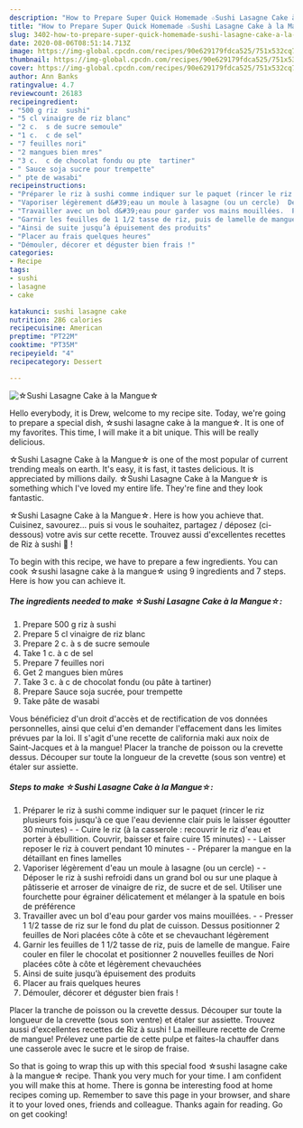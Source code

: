 ```yaml
---
description: "How to Prepare Super Quick Homemade ☆Sushi Lasagne Cake à la Mangue☆"
title: "How to Prepare Super Quick Homemade ☆Sushi Lasagne Cake à la Mangue☆"
slug: 3402-how-to-prepare-super-quick-homemade-sushi-lasagne-cake-a-la-mangue
date: 2020-08-06T08:51:14.713Z
image: https://img-global.cpcdn.com/recipes/90e629179fdca525/751x532cq70/☆sushi-lasagne-cake-a-la-mangue☆-photo-principale-de-la-recette.jpg
thumbnail: https://img-global.cpcdn.com/recipes/90e629179fdca525/751x532cq70/☆sushi-lasagne-cake-a-la-mangue☆-photo-principale-de-la-recette.jpg
cover: https://img-global.cpcdn.com/recipes/90e629179fdca525/751x532cq70/☆sushi-lasagne-cake-a-la-mangue☆-photo-principale-de-la-recette.jpg
author: Ann Banks
ratingvalue: 4.7
reviewcount: 26183
recipeingredient:
- "500 g riz  sushi"
- "5 cl vinaigre de riz blanc"
- "2 c.  s de sucre semoule"
- "1 c.  c de sel"
- "7 feuilles nori"
- "2 mangues bien mres"
- "3 c.  c de chocolat fondu ou pte  tartiner"
- " Sauce soja sucre pour trempette"
- " pte de wasabi"
recipeinstructions:
- "Préparer le riz à sushi comme indiquer sur le paquet (rincer le riz plusieurs fois jusqu&#39;à ce que l&#39;eau devienne clair puis le laisser égoutter 30 minutes)   Cuire le riz (à la casserole : recouvrir le riz d&#39;eau et porter à ébullition. Couvrir, baisser et faire cuire 15 minutes)  Laisser reposer le riz à couvert pendant 10 minutes  Préparer la mangue en la détaillant en fines lamelles"
- "Vaporiser légèrement d&#39;eau un moule à lasagne (ou un cercle)  Déposer le riz à sushi refroidi dans un grand bol ou sur une plaque à pâtisserie et arroser de vinaigre de riz, de sucre et de sel. Utiliser une fourchette pour égrainer délicatement et mélanger à la spatule en bois de préférence"
- "Travailler avec un bol d&#39;eau pour garder vos mains mouillées.  Presser 1 1/2 tasse de riz sur le fond du plat de cuisson. Dessus positionner 2 feuilles de Nori placées côte à côte et se chevauchant légèrement"
- "Garnir les feuilles de 1 1/2 tasse de riz, puis de lamelle de mangue. Faire couler en filer le chocolat et positionner 2 nouvelles feuilles de Nori placées côte à côte et légèrement chevauchées"
- "Ainsi de suite jusqu’à épuisement des produits"
- "Placer au frais quelques heures"
- "Démouler, décorer et déguster bien frais !"
categories:
- Recipe
tags:
- sushi
- lasagne
- cake

katakunci: sushi lasagne cake 
nutrition: 286 calories
recipecuisine: American
preptime: "PT22M"
cooktime: "PT35M"
recipeyield: "4"
recipecategory: Dessert

---
```



![☆Sushi Lasagne Cake à la Mangue☆](https://img-global.cpcdn.com/recipes/90e629179fdca525/751x532cq70/☆sushi-lasagne-cake-a-la-mangue☆-photo-principale-de-la-recette.jpg)

Hello everybody, it is Drew, welcome to my recipe site. Today, we're going to prepare a special dish, ☆sushi lasagne cake à la mangue☆. It is one of my favorites. This time, I will make it a bit unique. This will be really delicious.

☆Sushi Lasagne Cake à la Mangue☆ is one of the most popular of current trending meals on earth. It's easy, it is fast, it tastes delicious. It is appreciated by millions daily. ☆Sushi Lasagne Cake à la Mangue☆ is something which I've loved my entire life. They're fine and they look fantastic.

☆Sushi Lasagne Cake à la Mangue☆. Here is how you achieve that. Cuisinez, savourez… puis si vous le souhaitez, partagez / déposez (ci-dessous) votre avis sur cette recette. Trouvez aussi d&#39;excellentes recettes de Riz à sushi 🍣 !


To begin with this recipe, we have to prepare a few ingredients. You can cook ☆sushi lasagne cake à la mangue☆ using 9 ingredients and 7 steps. Here is how you can achieve it.

<!--inarticleads1-->

##### The ingredients needed to make ☆Sushi Lasagne Cake à la Mangue☆:

1. Prepare 500 g riz à sushi
1. Prepare 5 cl vinaigre de riz blanc
1. Prepare 2 c. à s de sucre semoule
1. Take 1 c. à c de sel
1. Prepare 7 feuilles nori
1. Get 2 mangues bien mûres
1. Take 3 c. à c de chocolat fondu (ou pâte à tartiner)
1. Prepare  Sauce soja sucrée, pour trempette
1. Take  pâte de wasabi


Vous bénéficiez d&#39;un droit d&#39;accès et de rectification de vos données personnelles, ainsi que celui d&#39;en demander l&#39;effacement dans les limites prévues par la loi. Il s&#39;agit d&#39;une recette de california maki aux noix de Saint-Jacques et à la mangue! Placer la tranche de poisson ou la crevette dessus. Découper sur toute la longueur de la crevette (sous son ventre) et étaler sur assiette. 

<!--inarticleads2-->

##### Steps to make ☆Sushi Lasagne Cake à la Mangue☆:

1. Préparer le riz à sushi comme indiquer sur le paquet (rincer le riz plusieurs fois jusqu&#39;à ce que l&#39;eau devienne clair puis le laisser égoutter 30 minutes)  -  - Cuire le riz (à la casserole : recouvrir le riz d&#39;eau et porter à ébullition. Couvrir, baisser et faire cuire 15 minutes) -  - Laisser reposer le riz à couvert pendant 10 minutes -  - Préparer la mangue en la détaillant en fines lamelles
1. Vaporiser légèrement d&#39;eau un moule à lasagne (ou un cercle) -  - Déposer le riz à sushi refroidi dans un grand bol ou sur une plaque à pâtisserie et arroser de vinaigre de riz, de sucre et de sel. Utiliser une fourchette pour égrainer délicatement et mélanger à la spatule en bois de préférence
1. Travailler avec un bol d&#39;eau pour garder vos mains mouillées. -  - Presser 1 1/2 tasse de riz sur le fond du plat de cuisson. Dessus positionner 2 feuilles de Nori placées côte à côte et se chevauchant légèrement
1. Garnir les feuilles de 1 1/2 tasse de riz, puis de lamelle de mangue. Faire couler en filer le chocolat et positionner 2 nouvelles feuilles de Nori placées côte à côte et légèrement chevauchées
1. Ainsi de suite jusqu’à épuisement des produits
1. Placer au frais quelques heures
1. Démouler, décorer et déguster bien frais !


Placer la tranche de poisson ou la crevette dessus. Découper sur toute la longueur de la crevette (sous son ventre) et étaler sur assiette. Trouvez aussi d&#39;excellentes recettes de Riz à sushi ! La meilleure recette de Creme de mangue! Prélevez une partie de cette pulpe et faites-la chauffer dans une casserole avec le sucre et le sirop de fraise. 

So that is going to wrap this up with this special food ☆sushi lasagne cake à la mangue☆ recipe. Thank you very much for your time. I am confident you will make this at home. There is gonna be interesting food at home recipes coming up. Remember to save this page in your browser, and share it to your loved ones, friends and colleague. Thanks again for reading. Go on get cooking!
